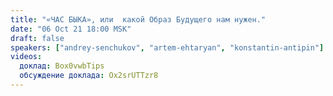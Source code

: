 ```yaml
---
title: "«ЧАС БЫКА», или  какой Образ Будущего нам нужен."
date: "06 Oct 21 18:00 MSK"
draft: false
speakers: ["andrey-senchukov", "artem-ehtaryan", "konstantin-antipin"]
videos:
  доклад: Box0vwbTips
  обсуждение доклада: Ox2srUTTzr8
---
```

